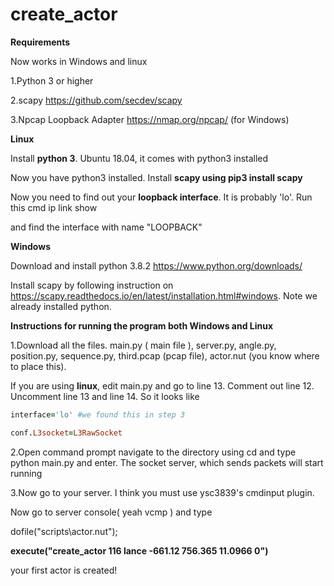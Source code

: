 # create_actor

**Requirements** 

Now works in Windows and linux

1.Python 3 or higher

2.scapy https://github.com/secdev/scapy

3.Npcap Loopback Adapter https://nmap.org/npcap/ (for Windows)

**Linux**

Install **python 3**. Ubuntu 18.04, it comes with python3 installed

Now you have python3 installed. Install **scapy using pip3 install scapy**

Now you need to find out your **loopback interface**. It is probably 'lo'. Run this cmd ip link show

and find the interface with name "LOOPBACK"

**Windows**

Download and install python 3.8.2 https://www.python.org/downloads/

Install scapy by following instruction on https://scapy.readthedocs.io/en/latest/installation.html#windows. Note we already installed python.

**Instructions for running the program both Windows and Linux**

1.Download all the files.
	main.py ( main file ), 
	server.py, 
	angle.py, 
	position.py,
	sequence.py,
	third.pcap  (pcap file),
	actor.nut (you know where to place this).
	
If you are using **linux**, edit main.py and go to line 13. Comment out line 12. Uncomment line 13 and line 14. So it looks like
```ruby
interface='lo' #we found this in step 3

conf.L3socket=L3RawSocket
```
2.Open command prompt navigate to the directory using cd and type
python main.py 
and enter. The socket server, which sends packets will start running

3.Now go to your server. I think you must use ysc3839's cmdinput plugin.

Now go to server console( yeah vcmp ) and type

dofile("scripts\actor.nut");

**execute("create_actor 116 lance -661.12 756.365 11.0966 0")**

your first actor is created!
